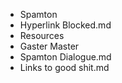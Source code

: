 - Spamton
 - Hyperlink Blocked.md
- Resources
 - Gaster Master
  - Spamton Dialogue.md
 - Links to good shit.md
